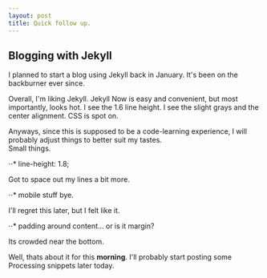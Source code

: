 ```yaml
---
layout: post
title: Quick follow up.
---
```


## Blogging with Jekyll

I planned to start a blog using Jekyll back in January. It's been on the backburner ever since.

Overall, I'm liking Jekyll. Jekyll Now is easy and convenient, but most importantly, looks hot. I see the 1.6 line height. I see the slight grays and the center alignment. CSS is spot on.

Anyways, since this is supposed to be a code-learning experience, I will probably adjust things to better suit my tastes.</br>
Small things.

⋅⋅* line-height: 1.8;

Got to space out my lines a bit more.

⋅⋅* mobile stuff bye.

I'll regret this later, but I felt like it.

⋅⋅* padding around content... or is it margin?

Its crowded near the bottom.

Well, thats about it for this **morning**. I'll probably start posting some Processing snippets later today.




